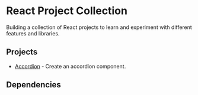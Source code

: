 # React Project Collection

Building a collection of React projects to learn and experiment with different features and libraries.

## Projects

-  [Accordion]("./src/components/accordion") - Create an accordion component.

## Dependencies
